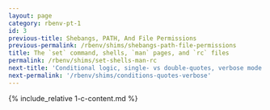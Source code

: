 ```yaml
---
layout: page
category: rbenv-pt-1
id: 3
previous-title: Shebangs, PATH, And File Permissions
previous-permalink: /rbenv/shims/shebangs-path-file-permissions
title: The `set` command, shells, `man` pages, and `rc` files
permalink: /rbenv/shims/set-shells-man-rc
next-title: 'Conditional logic, single- vs double-quotes, verbose mode'
next-permalink: '/rbenv/shims/conditions-quotes-verbose'
---
```


{% include_relative 1-c-content.md %}
